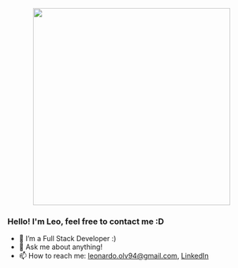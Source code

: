 <div id="header" align="center">
  <img src="https://media.giphy.com/media/xbLZjyMNQqEpTKjkSm/giphy.gif" width="400"/>
</div>


### Hello! I'm Leo, feel free to contact me :D




- 🌱 I’m a Full Stack Developer :)
- 💬 Ask me about anything!
- 📫 How to reach me: leonardo.olv94@gmail.com, [LinkedIn](https://www.linkedin.com/in/leonardo-almeida-187588148/)
                      


